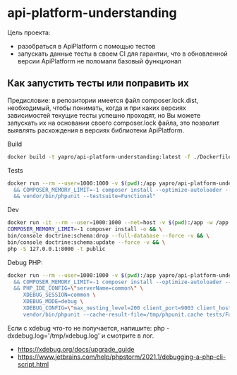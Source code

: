 # api-platform-understanding

Цель проекта:
* разобраться в ApiPlatform с помощью тестов
* запускать данные тесты в своем CI для гарантии, что в обновленной версии ApiPlatform не поломали базовый функционал

## Как запустить тесты или поправить их

Предисловие: в репозитории имеется файл composer.lock.dist, необходимый, чтобы понимать, когда и при каких версиях
зависимостей текущие тесты успешно проходят, но Вы можете запускать их на основании своего composer.lock файла, это
позволит выявлять расхождения в версиях библиотеки ApiPlatform.

Build
```sh
docker build -t yapro/api-platform-understanding:latest -f ./Dockerfile ./
```

Tests
```sh
docker run --rm --user=1000:1000 -v $(pwd):/app yapro/api-platform-understanding:latest bash -c "cd /app \
  && COMPOSER_MEMORY_LIMIT=-1 composer install --optimize-autoloader --no-scripts --no-interaction \
  && vendor/bin/phpunit --testsuite=Functional"
```

Dev
```sh
docker run -it --rm --user=1000:1000 --net=host -v $(pwd):/app -w /app yapro/api-platform-understanding:latest bash
COMPOSER_MEMORY_LIMIT=-1 composer install -o && \
bin/console doctrine:schema:drop --full-database --force -v && \
bin/console doctrine:schema:update --force -v && \
php -S 127.0.0.1:8000 -t public
```

Debug PHP:
```sh
docker run --rm --user=1000:1000 -v $(pwd):/app yapro/api-platform-understanding:latest bash -c "cd /app \
  && COMPOSER_MEMORY_LIMIT=-1 composer install --optimize-autoloader --no-scripts --no-interaction \
  && PHP_IDE_CONFIG=\"serverName=common\" \
     XDEBUG_SESSION=common \
     XDEBUG_MODE=debug \
     XDEBUG_CONFIG=\"max_nesting_level=200 client_port=9003 client_host=172.16.30.130\" \
     vendor/bin/phpunit --cache-result-file=/tmp/phpunit.cache tests/Functional"
```
Если с xdebug что-то не получается, напишите: php -dxdebug.log='/tmp/xdebug.log' и смотрите в лог.

- https://xdebug.org/docs/upgrade_guide
- https://www.jetbrains.com/help/phpstorm/2021.1/debugging-a-php-cli-script.html

